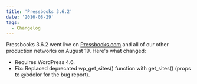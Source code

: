 ```yaml
---
title: 'Pressbooks 3.6.2'
date: '2016-08-29'
tags:
  - Changelog
---
```


Pressbooks 3.6.2 went live on [Pressbooks.com](https://pressbooks.com/) and all of our
other production networks on August 19. Here's what changed:

- Requires WordPress 4.6.
- Fix: Replaced deprecated wp_get_sites() function with get_sites() (props to @bdolor for
  the bug report).
